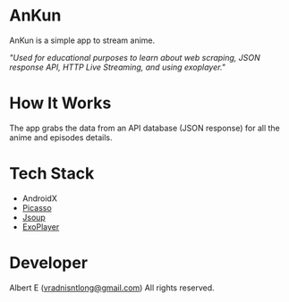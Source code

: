 # AnKun
AnKun is a simple app to stream anime.

*"Used for educational purposes to learn about web scraping, JSON response API, HTTP Live Streaming, and using exoplayer."*

# How It Works
The app grabs the data from an API database (JSON response) for all the anime and episodes details.

# Tech Stack
- AndroidX
- [Picasso](https://square.github.io/picasso/)
- [Jsoup](https://jsoup.org/)
- [ExoPlayer](https://exoplayer.dev/)

# Developer
Albert E (vradnisntlong@gmail.com)
All rights reserved.
